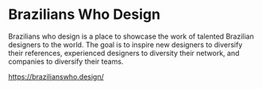 # Brazilians Who Design

Brazilians who design is a place to showcase the work of talented Brazilian designers to the world. The goal is to inspire new designers to diversify their references, experienced designers to diversity their network, and companies to diversify their teams.

https://brazilianswho.design/